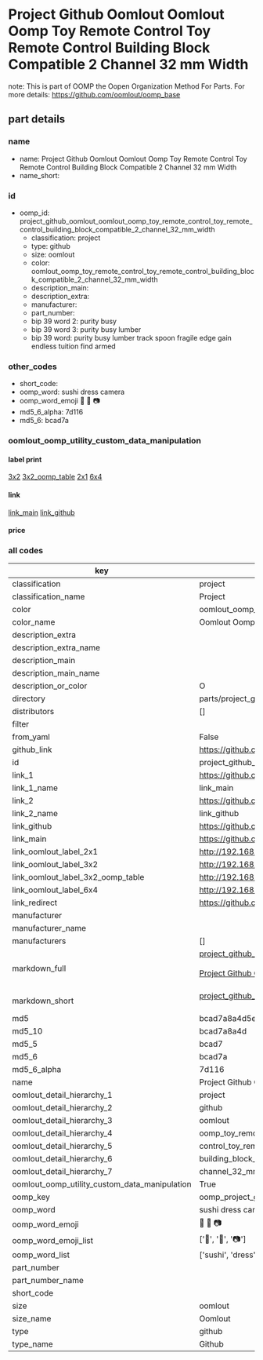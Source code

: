 # Project Github Oomlout Oomlout Oomp Toy Remote Control Toy Remote Control Building Block Compatible 2 Channel 32 mm Width  

note: This is part of OOMP the Oopen Organization Method For Parts. For more details: https://github.com/oomlout/oomp_base

##  part details
  







### name
* name: Project Github Oomlout Oomlout Oomp Toy Remote Control Toy Remote Control Building Block Compatible 2 Channel 32 mm Width
* name_short: 
### id
* oomp_id: project_github_oomlout_oomlout_oomp_toy_remote_control_toy_remote_control_building_block_compatible_2_channel_32_mm_width
  * classification: project
  * type: github
  * size: oomlout
  * color: oomlout_oomp_toy_remote_control_toy_remote_control_building_block_compatible_2_channel_32_mm_width
  * description_main: 
  * description_extra: 
  * manufacturer: 
  * part_number: 
  * bip 39 word 2: purity busy
  * bip 39 word 3: purity busy lumber
  * bip 39 word: purity busy lumber track spoon fragile edge gain endless tuition find armed

### other_codes
* short_code: 
* oomp_word: sushi dress camera
* oomp_word_emoji :sushi: :dress: :camera:
* md5_6_alpha: 7d116
* md5_6: bcad7a






### oomlout_oomp_utility_custom_data_manipulation
#### label print
[3x2](http://192.168.1.245:1112/?label=oomp%207d116)
[3x2_oomp_table](http://192.168.1.108:1112/?label=oomp%207d116)
[2x1](http://192.168.1.242:1112/?label=oomp%207d116)
[6x4](http://192.168.1.55:1112/?label=oomp%207d116)    

#### link

[link_main](https://github.com/oomlout/oomlout_oomp_version_1_messy/tree/main/parts/project_github_oomlout_oomlout_oomp_toy_remote_control_toy_remote_control_building_block_compatible_2_channel_32_mm_width) [link_github](https://github.com/oomlout/oomlout_oomp_version_1_messy/tree/main/parts/project_github_oomlout_oomlout_oomp_toy_remote_control_toy_remote_control_building_block_compatible_2_channel_32_mm_width)                             

#### price







### all codes 
| key | value |  
| --- | --- |  
| classification | project |  
| classification_name | Project |  
| color | oomlout_oomp_toy_remote_control_toy_remote_control_building_block_compatible_2_channel_32_mm_width |  
| color_name | Oomlout Oomp Toy Remote Control Toy Remote Control Building Block Compatible 2 Channel 32 mm Width |  
| description_extra |  |  
| description_extra_name |  |  
| description_main |  |  
| description_main_name |  |  
| description_or_color | O  |  
| directory | parts/project_github_oomlout_oomlout_oomp_toy_remote_control_toy_remote_control_building_block_compatible_2_channel_32_mm_width |  
| distributors | [] |  
| filter |  |  
| from_yaml | False |  
| github_link | https://github.com/oomlout/oomlout_oomp_part_src/tree/main/parts/project_github_oomlout_oomlout_oomp_toy_remote_control_toy_remote_control_building_block_compatible_2_channel_32_mm_width |  
| id | project_github_oomlout_oomlout_oomp_toy_remote_control_toy_remote_control_building_block_compatible_2_channel_32_mm_width |  
| link_1 | https://github.com/oomlout/oomlout_oomp_version_1_messy/tree/main/parts/project_github_oomlout_oomlout_oomp_toy_remote_control_toy_remote_control_building_block_compatible_2_channel_32_mm_width |  
| link_1_name | link_main |  
| link_2 | https://github.com/oomlout/oomlout_oomp_version_1_messy/tree/main/parts/project_github_oomlout_oomlout_oomp_toy_remote_control_toy_remote_control_building_block_compatible_2_channel_32_mm_width |  
| link_2_name | link_github |  
| link_github | https://github.com/oomlout/oomlout_oomp_version_1_messy/tree/main/parts/project_github_oomlout_oomlout_oomp_toy_remote_control_toy_remote_control_building_block_compatible_2_channel_32_mm_width |  
| link_main | https://github.com/oomlout/oomlout_oomp_version_1_messy/tree/main/parts/project_github_oomlout_oomlout_oomp_toy_remote_control_toy_remote_control_building_block_compatible_2_channel_32_mm_width |  
| link_oomlout_label_2x1 | http://192.168.1.242:1112/?label=oomp%207d116 |  
| link_oomlout_label_3x2 | http://192.168.1.245:1112/?label=oomp%207d116 |  
| link_oomlout_label_3x2_oomp_table | http://192.168.1.108:1112/?label=oomp%207d116 |  
| link_oomlout_label_6x4 | http://192.168.1.55:1112/?label=oomp%207d116 |  
| link_redirect | https://github.com/oomlout/oomlout_oomp_version_1_messy/tree/main/parts/project_github_oomlout_oomlout_oomp_toy_remote_control_toy_remote_control_building_block_compatible_2_channel_32_mm_width |  
| manufacturer |  |  
| manufacturer_name |  |  
| manufacturers | [] |  
| markdown_full | [project_github_oomlout_oomlout_oomp_toy_remote_control_toy_remote_control_building_block_compatible_2_channel_32_mm_width](none)<br>[](none)<br>[Project Github Oomlout Oomlout Oomp Toy Remote Control Toy Remote Control Building Block Compatible 2 Channel 32 Mm Width](none)<br><br> |  
| markdown_short | [project_github_oomlout_oomlout_oomp_toy_remote_control_toy_remote_control_building_block_compatible_2_channel_32_mm_width](none)<br><br> |  
| md5 | bcad7a8a4d5ec8c971e94e6909c7cd72 |  
| md5_10 | bcad7a8a4d |  
| md5_5 | bcad7 |  
| md5_6 | bcad7a |  
| md5_6_alpha | 7d116 |  
| name | Project Github Oomlout Oomlout Oomp Toy Remote Control Toy Remote Control Building Block Compatible 2 Channel 32 mm Width |  
| oomlout_detail_hierarchy_1 | project |  
| oomlout_detail_hierarchy_2 | github |  
| oomlout_detail_hierarchy_3 | oomlout |  
| oomlout_detail_hierarchy_4 | oomp_toy_remote |  
| oomlout_detail_hierarchy_5 | control_toy_remote_control |  
| oomlout_detail_hierarchy_6 | building_block_compatible_2 |  
| oomlout_detail_hierarchy_7 | channel_32_mm_width |  
| oomlout_oomp_utility_custom_data_manipulation | True |  
| oomp_key | oomp_project_github_oomlout_oomlout_oomp_toy_remote_control_toy_remote_control_building_block_compatible_2_channel_32_mm_width |  
| oomp_word | sushi dress camera |  
| oomp_word_emoji | :sushi: :dress: :camera: |  
| oomp_word_emoji_list | [':sushi:', ':dress:', ':camera:'] |  
| oomp_word_list | ['sushi', 'dress', 'camera'] |  
| part_number |  |  
| part_number_name |  |  
| short_code |  |  
| size | oomlout |  
| size_name | Oomlout |  
| type | github |  
| type_name | Github |  
